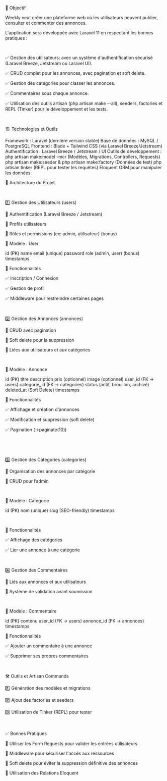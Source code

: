 🎯 Objectif

Weekly veut créer une plateforme web où les utilisateurs peuvent publier, consulter et commenter des annonces.

L'application sera développée avec Laravel 11 en respectant les bonnes pratiques :

​

✅ Gestion des utilisateurs: avec un système d'authentification sécurisé (Laravel Breeze, Jetstream ou Laravel UI).

✅ CRUD complet pour les annonces, avec pagination et soft delete.

✅ Gestion des catégories pour classer les annonces.

✅ Commentaires sous chaque annonce.

✅ Utilisation des outils artisan (php artisan make --all), seeders, factories et REPL (Tinker) pour le développement et les tests.

​

🏗 Technologies et Outils

Framework : Laravel (dernière version stable)
Base de données : MySQL / PostgreSQL
Frontend : Blade + Tailwind CSS (via Laravel Breeze/Jetstream)
Authentification : Laravel Breeze / Jetstream / UI
Outils de développement :
php artisan make:model -mcr (Modèles, Migrations, Controllers, Requests)
php artisan make:seeder & php artisan make:factory (Données de test)
php artisan tinker (REPL pour tester les requêtes)
Eloquent ORM pour manipuler les données
​

📌 Architecture du Projet

​

1️⃣ Gestion des Utilisateurs (users)

📌 Authentification (Laravel Breeze / Jetstream)

📌 Profils utilisateurs

📌 Rôles et permissions (ex: admin, utilisateur) (bonus)

📌 Modèle : User

id (PK)
name
email (unique)
password
role (admin, user) (bonus)
timestamps
​

📌 Fonctionnalités

✅ Inscription / Connexion

✅ Gestion de profil

✅ Middleware pour restreindre certaines pages

​

2️⃣ Gestion des Annonces (annonces)

📌 CRUD avec pagination

📌 Soft delete pour la suppression

📌 Liées aux utilisateurs et aux catégories

​

📌 Modèle : Annonce

id (PK)
titre
description
prix (optionnel)
image (optionnel)
user_id (FK → users)
categorie_id (FK → categories)
status (actif, brouillon, archivé)
deleted_at (Soft Delete)
timestamps
​

📌 Fonctionnalités

✅ Affichage et création d'annonces

✅ Modification et suppression (soft delete)

✅ Pagination (->paginate(10))

​

​

3️⃣ Gestion des Catégories (categories)

📌 Organisation des annonces par catégorie

📌 CRUD pour l’admin

​

📌 Modèle : Categorie

id (PK)
nom (unique)
slug (SEO-friendly)
timestamps
​

​

📌 Fonctionnalités

✅ Affichage des catégories

✅ Lier une annonce à une catégorie

​

4️⃣ Gestion des Commentaires

📌 Liés aux annonces et aux utilisateurs

📌 Système de validation avant soumission

​

📌 Modèle : Commentaire

id (PK)
contenu
user_id (FK → users)
annonce_id (FK → annonces)
timestamps
​

📌 Fonctionnalités

✅ Ajouter un commentaire à une annonce

✅ Supprimer ses propres commentaires

​

🛠 Outils et Artisan Commands

1️⃣ Génération des modèles et migrations

2️⃣ Ajout des factories et seeders

3️⃣ Utilisation de Tinker (REPL) pour tester

​

✅ Bonnes Pratiques

🔹 Utiliser les Form Requests pour valider les entrées utilisateurs

🔹 Middleware pour sécuriser l'accès aux ressources

🔹 Soft delete pour éviter la suppression définitive des annonces

🔹 Utilisation des Relations Eloquent
